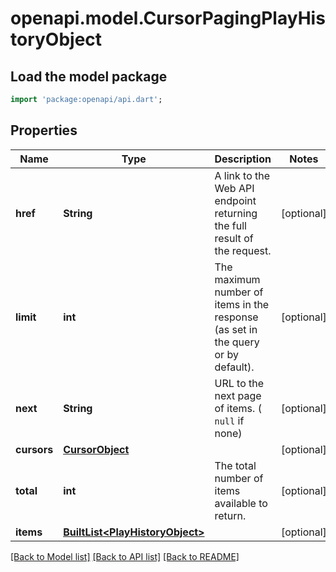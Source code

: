# openapi.model.CursorPagingPlayHistoryObject

## Load the model package
```dart
import 'package:openapi/api.dart';
```

## Properties
Name | Type | Description | Notes
------------ | ------------- | ------------- | -------------
**href** | **String** | A link to the Web API endpoint returning the full result of the request. | [optional] 
**limit** | **int** | The maximum number of items in the response (as set in the query or by default). | [optional] 
**next** | **String** | URL to the next page of items. ( `null` if none) | [optional] 
**cursors** | [**CursorObject**](CursorObject.md) |  | [optional] 
**total** | **int** | The total number of items available to return. | [optional] 
**items** | [**BuiltList&lt;PlayHistoryObject&gt;**](PlayHistoryObject.md) |  | [optional] 

[[Back to Model list]](../README.md#documentation-for-models) [[Back to API list]](../README.md#documentation-for-api-endpoints) [[Back to README]](../README.md)


